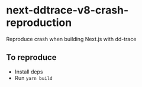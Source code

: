 # next-ddtrace-v8-crash-reproduction
Reproduce crash when building Next.js with dd-trace

## To reproduce
* Install deps
* Run `yarn build`

